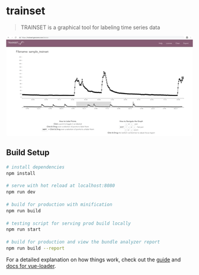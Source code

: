 # trainset

> TRAINSET is a graphical tool for labeling time series data

![TRAINSET GIF](TRAINSET-GIF.gif?raw=true "Title")

## Build Setup

``` bash
# install dependencies
npm install

# serve with hot reload at localhost:8080
npm run dev

# build for production with minification
npm run build

# testing script for serving prod build locally
npm run start

# build for production and view the bundle analyzer report
npm run build --report
```

For a detailed explanation on how things work, check out the [guide](http://vuejs-templates.github.io/webpack/) and [docs for vue-loader](http://vuejs.github.io/vue-loader).
